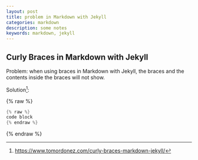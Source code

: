 ```yaml
---
layout: post
title: problem in Markdown with Jekyll
categories: markdown
description: some notes
keywords: markdown, jekyll
---
```


## Curly Braces in Markdown with Jekyll

Problem:
when using braces in Markdown with Jekyll, the braces and the contents inside the braces will not show.


Solution[^1]:

{% raw %}

```cpp
{% raw %}
code block
{% endraw %}
```

{% endraw %}

[^1]:<https://www.tomordonez.com/curly-braces-markdown-jekyll/>